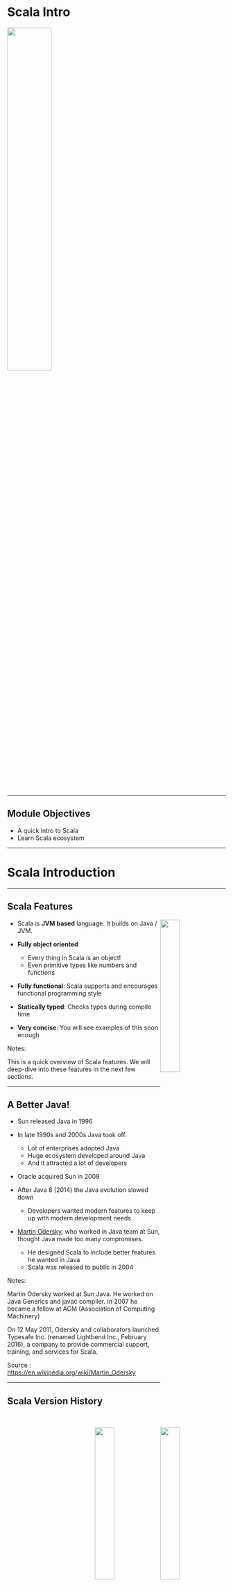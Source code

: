 # Scala Intro

<img src="../../assets/images/logos/scala-logo-1.png" style="width:45%;"/><!-- {"left" : 6, "top" : 7, "height" : 4, "width" : 6.5} -->

---

## Module Objectives

* A quick intro to Scala
* Learn Scala ecosystem

---

# Scala Introduction

---

## Scala Features

<img src="../../assets/images/logos/scala-logo-1.png" style="width:30%;float:right;"/><!-- {"left" : 12.86, "top" : 2.46, "height" : 0.97, "width" : 4.17} -->
<img src="../../assets/images/logos/java-logo-1.png" style="width:30%;float:right;clear:both;"/>  <!-- {"left" : 5.88, "top" : 6.56, "height" : 1.23, "width" : 1.45} -->

* Scala is **JVM based** language.  It builds on Java / JVM.

* **Fully object oriented**
    - Every thing in Scala is an object!
    - Even primitive types like numbers and functions

* **Fully functional**: Scala supports and encourages functional programming style

* **Statically typed**:  Checks types during compile time

* **Very concise**: You will see examples of this soon enough

Notes:

This is a quick overview of Scala features.  We will deep-dive into these features in the next few sections.

---

## A Better Java!

<img src="../../assets/images/logos/sun-logo-2.png" style="width:30%;float:right;"/>  <!-- {"left" : 5.88, "top" : 6.56, "height" : 1.23, "width" : 1.45} -->
<img src="../../assets/images/people/martin-odersky-1.jpg" style="width:20%;float:right;clear:both;"/>  <!-- {"left" : 5.88, "top" : 6.56, "height" : 1.23, "width" : 1.45} -->

* Sun released Java in 1996

* In late 1990s and 2000s Java took off.
    - Lot of enterprises adopted Java
    - Huge ecosystem developed around Java
    - And it attracted a lot of developers

* Oracle acquired Sun in 2009

* After Java 8 (2014) the Java evolution slowed down
    - Developers wanted modern features to keep up with modern development needs

* [Martin Odersky](https://en.wikipedia.org/wiki/Martin_Odersky), who worked in Java team at Sun, thought Java made too many compromises.
    - He designed Scala to include better features he wanted in Java
    - Scala was released to public in 2004

Notes:

Martin Odersky  worked at Sun Java.  He worked on Java Generics and javac compiler.  In 2007 he became a fellow at ACM (Association of Computing Machinery)

On 12 May 2011, Odersky and collaborators launched Typesafe Inc. (renamed Lightbend Inc., February 2016), a company to provide commercial support, training, and services for Scala.

Source : https://en.wikipedia.org/wiki/Martin_Odersky

---

## Scala Version History

| Date       | Scala version | Description            |
|------------|---------------|------------------------|
| 2001       |               | Work starts on Scala   |
| 2004       | v 1.0         | Initial public release |
| 2006 March | v 2.0         |                        |
| 2021       | V 3           | Big update!            |

Notes:

---

## Scala is a JVM Language

<img src="../../assets/images/scala/scala-and-jvm-1.png" style="width:30%;float:right;"/>  <!-- {"left" : 5.88, "top" : 6.56, "height" : 1.23, "width" : 1.45} -->

* Scala source code compiles into a byte code

* `A.scala --> scalac compiler --> A.class`

* Then the byte code is executed by Java Virtual Machine (JVM)

* Why JVM is great
    - Cross platform.  JVM can run on multiple platforms and operating systems (Windows, Mac, Linux)
    - Byte code is portable across platforms (write-once-run-anywhere)
    - JVM can manage memory automatically
    - JVM is one of the best run-times, evolved over the years of research and experiment

---

## Scala Features: Pure OO

* Scala is a **purely object oriented language**

* Every thing is an object, including numbers and functions!

```java
// in java, i is a primitive, not an object
int i = 10;

// in Scala, i is an object
val i : Int = 10
```

* Classes

```scala
class Point(var x: Int, var y: Int) {
    // class methods
}
```

* Traits

```scala
trait Printable{  
    def print()  {
        println ("Default")
    }
}  
  
class A4 extends Printable{  
    def print(){  
        println("A4 paper")  
    }  
}  
```

---

## Scala Features: Functional

* **Scala is a functional language**

* Every function is a value; It supports anonymous functions, and higher order functions

```scala
val square = (x: Int) => x * x
```

* Higher order functions allow concise programming

```scala
val salaries = Seq(20000, 70000, 40000)
val newSalaries = salaries.map(x => x * 2) // List(40000, 140000, 80000)
// another option
val doubleSalary = (x: Int) => x * 2
val newSalaries2 = salaries.map(doubleSalary) // List(40000, 140000, 80000)
```

---

## Scala Features: Statically Typed

* Scala has **static typing**.  It's expressive type system enforces **compile-time type checking**.  This catches type mis-matches early on, and avoids costly run-time bugs

* **Type inference** facilitates cleaner, concise code

```scala
val i = 10  // i is automatically inferred as Int
val name = "John" // name is String

// types can be explicitly defined, but not necessary
val point: Point = Point (10, 20)
```

---

## Scala Features: Singleton Classes

* **Singleton classes** are supported at language level, no need for kludegy fixes

```scala
object Singleton{  
    def main(args:Array[String]){  
        println ("Hi from main")
    }  
} 
```

```scala
package logging
object Logger {
  def info(message: String): Unit = println(s"INFO: $message")
}
// ----
import logging.Logger.info
object Run{  
    def main(args:Array[String]){  
        info("hi from main")  // -->  INFO: hi from main
    }  
} 
```

* Compare with Java singleton

```java

public class Elvis {  // one and only
    public static final Elvis INSTANCE = new Elvis ();
    private Elvis(){} // must make constructor private, so no one can create new
}

// access it like this:
Elvis elvis = Elvis.INSTANCE;
```

---

## Scala Features: Case Classes

* **Case classes** compact representation of classes, that are **immutable** and support **pattern matching**


```scala
case class Fruit (name:String, color:String, price:Int)

val orange = Fruit ("Naval Orange", "Orange", 1)
val greenApple = Fruit ("Apple", "Green", 2)
val redApple  = Fruit ("Apple", "Red", 3)
val banana = Fruit ("Yellow Banana", "Yellow", 4)

// TODO: Write a match expression to select Apples

```

---

## Scala Popularity

* Scala enjoyed a good uptake among Java and Functional programmers

* Some popular Big data and distributed systems were developed in Scala, boosting popularity!
    - [Apache Spark](https://spark.apache.org/) was written in Scala and caused a good deal of interest in Scala language
    - [Apache Kafka](https://kafka.apache.org/) is another popular messaging system, written in Scala

* The New York Times'  internal content management system Blackbeard is built using Scala, Akka and Play Framework. (2014, [Source](https://open.nytimes.com/building-blackbeard-a-syndication-system-powered-by-play-scala-and-akka-9ae867d47da6))

* Twitter uses Scala for its backend code

* References: [1](https://www.javatpoint.com/history-of-scala)

Notes:

---

## Scala 3.0

<img src="../../assets/images/logos/scala-logo-3.png" style="width:20%;float:right;"/>  <!-- {"left" : 5.88, "top" : 6.56, "height" : 1.23, "width" : 1.45} -->

* This is a big release for Scala, eight years in the making with 28,000 commits, 7,400 pull requests, and 4,100 closed issues

* New 'quiet' syntax, no brackets around conditions, and loops

```scala
if x < 0 then
  "negative"
else if x == 0 then
  "zero"
```

* Type system improvements.  [Union types](https://dotty.epfl.ch/docs/reference/new-types/union-types.html)

* Language simplified;  dropped some features like [Delayed Init](https://dotty.epfl.ch/docs/reference/dropped-features/delayed-init.html).  See [more dropped features](https://dotty.epfl.ch/docs/Dropped%20Features/index.html)

* Metaprogramming.  [more details](https://docs.scala-lang.org/scala3/guides/macros/index.html)

* References:
    - [What's new in Scala 3.0](https://docs.scala-lang.org/scala3/new-in-scala3.html)
    - [Scala 3 new features](https://www.infoq.com/news/2021/06/scala-3-overhaul/)
    - [Martin Odersky goes over Scala 3 and beyond](https://www.youtube.com/watch?v=NXTjnowBx-c)

---

## Scala Criticisms

<img src="../../assets/images/generic/pushing-boulder-on-hill-2.png" style="width:30%;float:right;"/>  <!-- {"left" : 5.88, "top" : 6.56, "height" : 1.23, "width" : 1.45} -->

* Scala can be a steep learning curve

* The 'different thinking and concepts' might take some getting used to

* Functional programming requires a different way of thinking

* Good tooling (IDEs, fast compilers) lacked in early years,  that was a hinderance for new developers

* Java is adding some functional programming constructs, that may encourage Java developers to stick with Java, instead of moving to Scala

* References:
    - [Kotlin vs Scala](https://medium.com/digitalfrontiers/why-did-kotlin-succeed-and-scala-not-1a8e279d2077)

---

## Good References

<img src="../../assets/images/books/programming-scala-3rd-edition-9781492077886.jpeg" style="width:20%;float:right;"/>  <!-- {"left" : 5.88, "top" : 6.56, "height" : 1.23, "width" : 1.45} -->

* Books
    - [Programming Scala, 3rd edition](https://learning.oreilly.com/library/view/programming-scala-3rd/9781492077886/)

* Online
    - [#ThisWeekInScala!](https://medium.com/disney-streaming/tagged/thisweekinscala) - great blog to keep up with Scala news
    - [Should I learn Scala](https://www.toptal.com/scala/why-should-i-learn-scala)

---

## Lab: Doing XYZ

<img src="../../assets/images/icons/individual-labs.png" style="width:25%;float:right;"/><!-- {"left" : 6.76, "top" : 0.88, "height" : 4.37, "width" : 3.28} -->

* **Overview:**
  - Work with xyz

* **Approximate run time:**
  - 20-30 mins

* **Instructions:**
  - Please complete A, B, C

Notes:

---

## Group Lab: Doing XYZ

<img src="../../assets/images/icons/group-labs.png" style="width:25%;float:right;"/><!-- {"left" : 6.76, "top" : 0.88, "height" : 4.37, "width" : 3.28} -->

* **Overview:**
  - Work with xyz

* **Approximate run time:**
  - 20-30 mins

* **Instructions:**
  - Please complete A, B, C

Notes:

---

## Review and Q&A

<img src="../../assets/images/icons/q-and-a-1.png" style="width:20%;float:right;" /><!-- {"left" : 8.56, "top" : 1.21, "height" : 1.15, "width" : 1.55} -->
<img src="../../assets/images/icons/quiz-icon.png" style="width:40%;float:right;clear:both;" /><!-- {"left" : 6.53, "top" : 2.66, "height" : 2.52, "width" : 3.79} -->

* Let's go over what we have covered so far

* Any questions?
